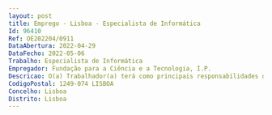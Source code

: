 ```yaml
--- 
layout: post
title: Emprego - Lisboa - Especialista de Informática
Id: 96410
Ref: OE202204/0911
DataAbertura: 2022-04-29
DataFecho: 2022-05-06
Trabalho: Especialista de Informática
Empregador: Fundação para a Ciência e a Tecnologia, I.P.
Descricao: O(a) Trabalhador(a) terá como principais responsabilidades desenvolver serviços de consultoria no âmbito das aplicações informáticas específicas de suporte ao funcionamento interno da FCT, focando se em assegurar o desenvolvimento e exploração dos seguintes sistemas de informação  ERP  Enterprise Resource Planning, arquivo documental, sistema de compras, portal para recursos humanos e outros sistemas similares. Deverá, nomeadamente, assegurar o suporte técnico e funcional aos clientes internos  efetuar análise de requisitos  desenvolver projetos técnicos de suporte aos sistemas de informação  efetuar testes e controlo de qualidade  garantir a manutenção evolutiva de software e documentar os processos e resultados obtidos, com vista ao registo do conhecimento e à maior fluidez e eficácia dos referidos processos.
CodigoPostal: 1249-074 LISBOA
Concelho: Lisboa
Distrito: Lisboa
--- 
```

